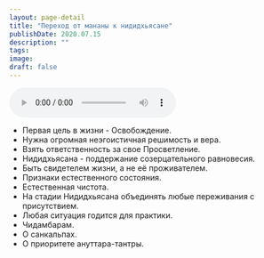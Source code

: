 ```yaml
---
layout: page-detail
title: "Переход от мананы к нидидхьясане"
publishDate: 2020.07.15
description: ""
tags:
image:
draft: false
---
```


<audio title="2020.07.15 - Переход от мананы к нидидхьясане.mp3" src="https://filer-api.advayta.org/v1.0/public/files/75496" controls=""></audio>

* Первая цель в жизни - Освобождение.
* Нужна огромная неэгоистичная решимость и вера.
* Взять ответственность за свое Просветление.
* Нидидхьясана - поддержание созерцательного равновесия.
* Быть свидетелем жизни, а не её проживателем.
* Признаки естественного состояния.
* Естественная чистота.
* На стадии Нидидхьясана объединять любые переживания с присутствием.
* Любая ситуация годится для практики.
* Чидамбарам.
* О санкальпах.
* О приоритете ануттара-тантры.

  
